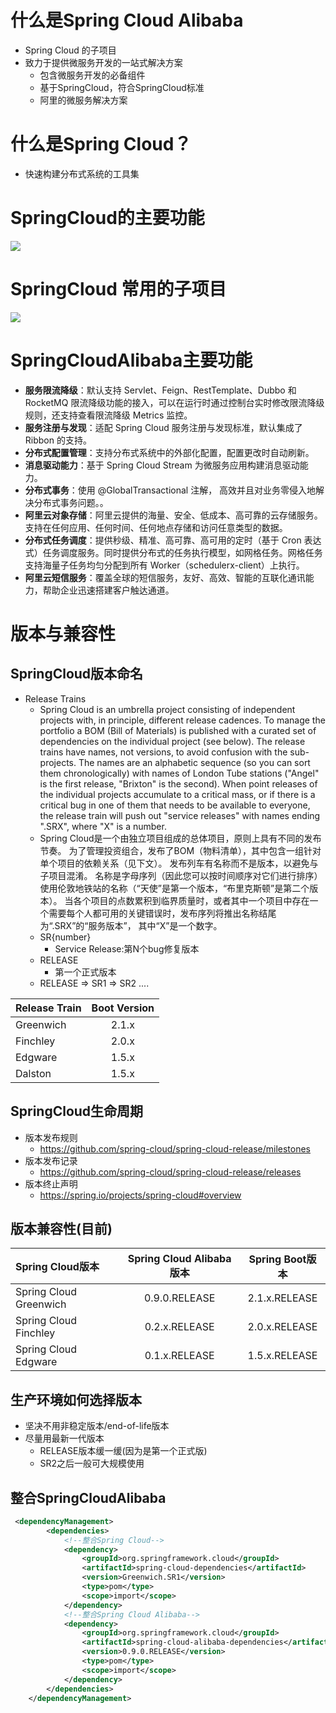 # 什么是Spring Cloud Alibaba
 - Spring Cloud 的子项目
 - 致力于提供微服务开发的一站式解决方案
    - 包含微服务开发的必备组件
    - 基于SpringCloud，符合SpringCloud标准
    - 阿里的微服务解决方案
# 什么是Spring Cloud？
 - 快速构建分布式系统的工具集
# SpringCloud的主要功能
  ![](https://image-show.oss-cn-shenzhen.aliyuncs.com/%E7%AE%80%E4%B9%A6%E5%9B%BE%E7%89%87/SpringCloud%E7%9A%84%E4%B8%BB%E8%A6%81%E5%8A%9F%E8%83%BD.png)
# SpringCloud 常用的子项目
![](https://image-show.oss-cn-shenzhen.aliyuncs.com/%E7%AE%80%E4%B9%A6%E5%9B%BE%E7%89%87/SpringCloud%E5%B8%B8%E7%94%A8%E5%AD%90%E9%A1%B9%E7%9B%AE.png)  
# SpringCloudAlibaba主要功能
- **服务限流降级**：默认支持 Servlet、Feign、RestTemplate、Dubbo 和 RocketMQ 限流降级功能的接入，可以在运行时通过控制台实时修改限流降级规则，还支持查看限流降级 Metrics 监控。
- **服务注册与发现**：适配 Spring Cloud 服务注册与发现标准，默认集成了 Ribbon 的支持。
- **分布式配置管理**：支持分布式系统中的外部化配置，配置更改时自动刷新。
- **消息驱动能力**：基于 Spring Cloud Stream 为微服务应用构建消息驱动能力。
- **分布式事务**：使用 @GlobalTransactional 注解， 高效并且对业务零侵入地解决分布式事务问题。。
- **阿里云对象存储**：阿里云提供的海量、安全、低成本、高可靠的云存储服务。支持在任何应用、任何时间、任何地点存储和访问任意类型的数据。
- **分布式任务调度**：提供秒级、精准、高可靠、高可用的定时（基于 Cron 表达式）任务调度服务。同时提供分布式的任务执行模型，如网格任务。网格任务支持海量子任务均匀分配到所有 Worker（schedulerx-client）上执行。
- **阿里云短信服务**：覆盖全球的短信服务，友好、高效、智能的互联化通讯能力，帮助企业迅速搭建客户触达通道。

# 版本与兼容性
## SpringCloud版本命名
- Release Trains
    - Spring Cloud is an umbrella project consisting of independent projects with, in principle, different release cadences. To manage the portfolio a BOM (Bill of Materials) is published with a curated set of dependencies on the individual project (see below). The release trains have names, not versions, to avoid confusion with the sub-projects. The names are an alphabetic sequence (so you can sort them chronologically) with names of London Tube stations ("Angel" is the first release, "Brixton" is the second). When point releases of the individual projects accumulate to a critical mass, or if there is a critical bug in one of them that needs to be available to everyone, the release train will push out "service releases" with names ending ".SRX", where "X" is a number.
    - Spring Cloud是一个由独立项目组成的总体项目，原则上具有不同的发布节奏。 为了管理投资组合，发布了BOM（物料清单），其中包含一组针对单个项目的依赖关系（见下文）。 发布列车有名称而不是版本，以避免与子项目混淆。 名称是字母序列（因此您可以按时间顺序对它们进行排序）使用伦敦地铁站的名称（“天使”是第一个版本，“布里克斯顿”是第二个版本）。 当各个项目的点数累积到临界质量时，或者其中一个项目中存在一个需要每个人都可用的关键错误时，发布序列将推出名称结尾为“.SRX”的“服务版本”， 其中“X”是一个数字。
    - SR{number}
        - Service Release:第N个bug修复版本
    - RELEASE
        - 第一个正式版本
    - RELEASE => SR1 => SR2 ....  
    
|Release Train|Boot Version|
|:---|:---:|
|Greenwich|2.1.x|
|Finchley|2.0.x|
|Edgware|1.5.x|
|Dalston|1.5.x|

## SpringCloud生命周期
  - 版本发布规则
    - https://github.com/spring-cloud/spring-cloud-release/milestones
  - 版本发布记录
    - https://github.com/spring-cloud/spring-cloud-release/releases
  - 版本终止声明
    - https://spring.io/projects/spring-cloud#overview
## 版本兼容性(目前)

|Spring Cloud版本|Spring Cloud Alibaba版本|Spring Boot版本
|:---|:---:|:---:|
|Spring Cloud Greenwich|0.9.0.RELEASE|2.1.x.RELEASE|
|Spring Cloud Finchley|0.2.x.RELEASE|2.0.x.RELEASE|
|Spring Cloud Edgware|0.1.x.RELEASE|1.5.x.RELEASE|

## 生产环境如何选择版本
- 坚决不用非稳定版本/end-of-life版本
- 尽量用最新一代版本
    - RELEASE版本缓一缓(因为是第一个正式版)
    - SR2之后一般可大规模使用

## 整合SpringCloudAlibaba
```xml
 <dependencyManagement>
        <dependencies>
            <!--整合Spring Cloud-->
            <dependency>
                <groupId>org.springframework.cloud</groupId>
                <artifactId>spring-cloud-dependencies</artifactId>
                <version>Greenwich.SR1</version>
                <type>pom</type>
                <scope>import</scope>
            </dependency>
            <!--整合Spring Cloud Alibaba-->
            <dependency>
                <groupId>org.springframework.cloud</groupId>
                <artifactId>spring-cloud-alibaba-dependencies</artifactId>
                <version>0.9.0.RELEASE</version>
                <type>pom</type>
                <scope>import</scope>
            </dependency>
        </dependencies>
    </dependencyManagement>
```